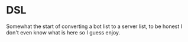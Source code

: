 # DSL
Somewhat the start of converting a bot list to a server list, to be honest I don't even know what is here so I guess enjoy.
